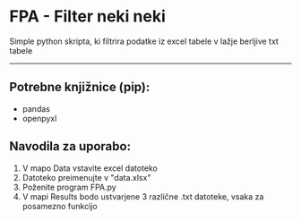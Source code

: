 # FPA - Filter neki neki

Simple python skripta, ki filtrira podatke iz excel tabele v lažje berljive txt tabele

---
## Potrebne knjižnice (pip):
- pandas
- openpyxl

## Navodila za uporabo:
1. V mapo Data vstavite excel datoteko
2. Datoteko preimenujte v "data.xlsx"
3. Poženite program FPA.py
4. V mapi Results bodo ustvarjene 3 različne .txt datoteke, vsaka za posamezno funkcijo
